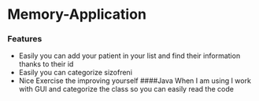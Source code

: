 # Memory-Application

### Features

- Easily you can add your patient in your list and find their information thanks to their id
- Easily you can categorize sizofreni
- Nice Exercise the improving yourself
####Java
When I am using I work with GUI and categorize the class so you can easily read the code
